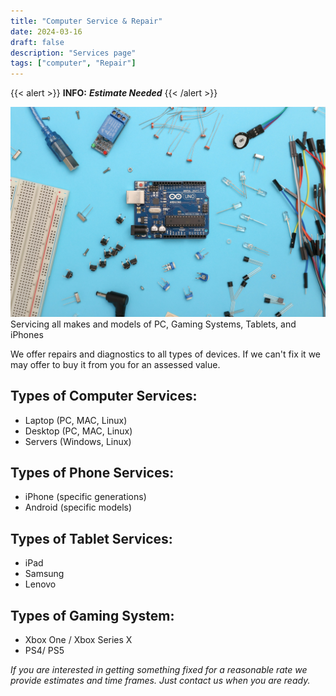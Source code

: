 ```yaml
---
title: "Computer Service & Repair"
date: 2024-03-16
draft: false
description: "Services page"
tags: ["computer", "Repair"]
---
```


{{< alert >}}
**INFO:** ***Estimate Needed***
{{< /alert >}}

![fix it](./featured.png)
Servicing all makes and models of PC, Gaming Systems, Tablets, and iPhones

We offer repairs and diagnostics to all types of devices. If we can't fix it we may offer to buy it from you for an assessed value.

## Types of Computer Services:
 - Laptop (PC, MAC, Linux)
 - Desktop (PC, MAC, Linux)
 - Servers (Windows, Linux)

## Types of Phone Services:
- iPhone (specific generations)
- Android (specific models)

## Types of Tablet Services:
- iPad
- Samsung
- Lenovo

## Types of Gaming System:
- Xbox One / Xbox Series X
- PS4/ PS5

*If you are interested in getting something fixed for a reasonable rate we provide estimates and time frames. Just contact us when you are ready.*


